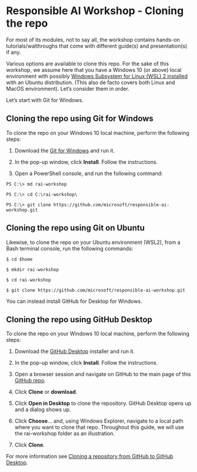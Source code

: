 # Responsible AI Workshop - Cloning the repo 

For most of its modules, not to say all, the workshop contains hands-on tutorials/walthroughs that come with different guide(s) and presentation(s) if any.  

Various options are available to clone this repo. For the sake of this workshop, we assume here that you have a Windows 10 (or above) local environment with possibly [Windows Subsystem for Linux (WSL) 2 installed](https://learn.microsoft.com/en-us/windows/wsl/install) with an Ubuntu distribution. (This also de facto covers both Linux and MacOS environment). Let’s consider them in order. 

Let’s start with Git for Windows.  

## Cloning the repo using Git for Windows 

To clone the repo on your Windows 10 local machine, perform the following steps: 

1. Download the [Git for Windows](https://github.com/git-for-windows/git/releases/download/v2.25.0.windows.1/Git-2.25.0-64-bit.exe) and run it. 

2. In the pop-up window, click **Install**. Follow the instructions. 

3. Open a PowerShell console, and run the following command: 

```  
PS C:\> md rai-workshop 

PS C:\> cd C:\rai-workshop\ 

PS C:\> git clone https://github.com/microsoft/responsible-ai-workshop.git 

```

## Cloning the repo using Git on Ubuntu 

Likewise, to clone the repo on your Ubuntu environment (WSL2), from a Bash terminal console, run the following commands: 

```
$ cd $home 

$ mkdir rai-workshop 

$ cd rai-workshop 

$ git clone https://github.com/microsoft/responsible-ai-workshop.git 
```

You can instead install GitHub for Desktop for Windows.  

## Cloning the repo using GitHub Desktop 

To clone the repo on your Windows 10 local machine, perform the following steps: 

1. Download the [GitHub Desktop](https://central.github.com/deployments/desktop/desktop/latest/win32) installer and run it. 

2. In the pop-up window, click **Install**. Follow the instructions. 

3. Open a browser session and navigate on GitHub to the main page of this [GitHub repo](https://github.com/microsoft/responsible-ai-workshop). 

4. Click **Clone** or **download**. 

5. Click **Open in Desktop** to clone the repository. GitHub Desktop opens up and a dialog shows up. 

6. Click **Choose**... and, using Windows Explorer, navigate to a local path where you want to clone that repo. Throughout this guide, we will use the rai-workshop folder as an illustration. 

7. Click **Clone**. 

For more information see [Cloning a repository from GitHub to GitHub Desktop](https://docs.github.com/en/desktop/contributing-and-collaborating-using-github-desktop/adding-and-cloning-repositories/cloning-a-repository-from-github-to-github-desktop). 

 

